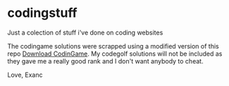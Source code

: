# codingstuff

Just a colection of stuff i've done on coding websites
    
The codingame solutions were scrapped using a modified version of this repo [Download CodinGame](https://github.com/darthwalsh/DownloadCodinGame).
My codegolf solutions will not be included as they gave me a really good rank and I don't want anybody to cheat.
    
Love, Exanc
